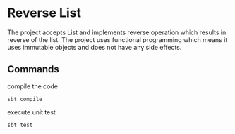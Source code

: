 # Reverse List

The project accepts List and implements reverse operation which results in reverse of the list. The project uses functional programming which means it uses immutable objects and does not have any side effects.

## Commands

compile the code

`sbt compile`

execute unit test

`sbt test`
